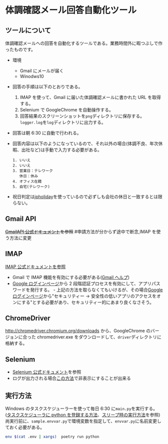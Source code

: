 # 体調確認メール回答自動化ツール

## ツールについて

体調確認メールへの回答を自動化するツールである。業務時間外に暇つぶしで作ったものです。

- 環境
  - Gmail にメールが届く
  - Winodws10
- 回答の手順は以下のとおりである。

  1. IMAP を使って、Gmail に届いた体調確認メールに書かれた URL を取得する。
  1. Selenium で GoogleChrome を自動操作する。
  1. 回答結果のスクリーンショットを`png`ディレクトリに保存する。  
     `logger.log`を`log`ディレクトリに出力する。

- 回答は朝 6:30 に自動で行われる。
- 回答内容は以下のようになっているので、それ以外の場合(体調不良、年次休暇、出社など)は手動で入力する必要がある。

  ```text
  1. いいえ
  2. いいえ
  3. 営業日：テレワーク
     休日：休み
  4. オフィス在籍
  5. 自宅(テレワーク)
  ```

- 祝日判定は[jpholiday](https://pypi.org/project/jpholiday/)を使っているので必ずしも会社の休日と一致するとは限らない。

## Gmail API

~~[GmailAPI 公式ドキュメント](https://developers.google.com/gmail/api/guides?hl=ja)を参照~~ #申請方法が分からず途中で断念,IMAP を使う方法に変更

## IMAP

[IMAP 公式ドキュメントを参照](https://docs.python.org/ja/3/library/imaplib.html)

- Gmail で IMAP 機能を有効にする必要がある([Gmail ヘルプ](https://support.google.com/mail/answer/7126229?hl=ja))
- [Google ログインページ](https://myaccount.google.com/u/1/?tab=kk)から
  2 段階認証プロセスを有効にして、アプリパスワードを発行する。 - 上記の方法を取らなくてもいけるが、その場合[Google ログインページ](https://myaccount.google.com/u/1/?tab=kk)から"セキュリティー → 安全性の低いアプリのアクセスをオンにする"とする必要があり、セキュリティー的にあまり良くなさそう。

## ChromeDriver

http://chromedriver.chromium.org/downloads
から、GoogleChrome のバージョンに合った
chromedriver.exe をダウンロードして、`driver`ディレクトリに格納する。

## Selenium

- [Selenium 公式ドキュメント](https://kurozumi.github.io/selenium-python/locating-elements.html)を参照
- ログが出力される場合[この方法](https://stackoverflow.com/questions/47755571/how-i-can-hide-chromedriver-log-on-console-through-selenium-p)で非表示にすることが出来る

## 実行方法

Windows のタスクスケジューラーを使って毎日 6:30 に`main.py`を実行する。([タスクスケジューラに python を登録する方法](https://qiita.com/__init__/items/95ac1d45858b8b24a59c)、[スリープ時の実行方法](https://faq.nec-lavie.jp/qasearch/1007/app/servlet/relatedqa?QID=020406)を参照)  
尚実行前に、`sample.envvar.py`で環境変数を指定して、`envvar.py`に名前変更しておく必要がある。

```bash
env $(cat .env | xargs)  poetry run python
```
